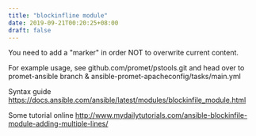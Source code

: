 ```yaml
---
title: "blockinfline module"
date: 2019-09-21T00:20:25+08:00
draft: false
---
```

You need to add a "marker" in order NOT to overwrite current content.

For example usage, see github.com/promet/pstools.git and head over to promet-ansible branch & ansible-promet-apacheconfig/tasks/main.yml

Syntax guide https://docs.ansible.com/ansible/latest/modules/blockinfile_module.html

Some tutorial online http://www.mydailytutorials.com/ansible-blockinfile-module-adding-multiple-lines/
